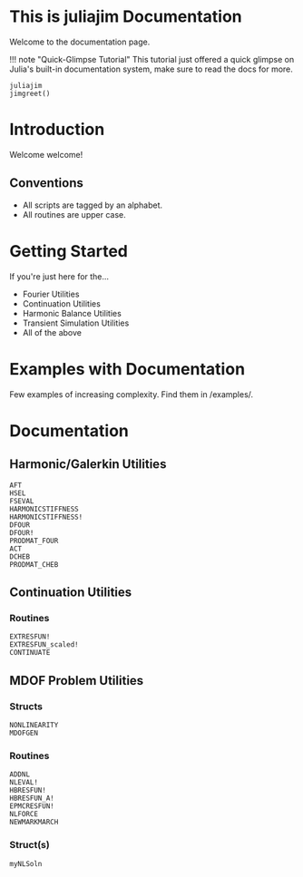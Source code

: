 # This is juliajim Documentation

Welcome to the documentation page. 

!!! note "Quick-Glimpse Tutorial"
    This tutorial just offered a quick glimpse on Julia's built-in documentation system, make sure to read the docs for more.

```@docs
juliajim
jimgreet()
```
# Introduction
Welcome welcome!
## Conventions
  * All scripts are tagged by an alphabet. 
  * All routines are upper case. 
# Getting Started
If you're just here for the...
  * Fourier Utilities
  * Continuation Utilities
  * Harmonic Balance Utilities
  * Transient Simulation Utilities
  * All of the above
# Examples with Documentation
Few examples of increasing complexity. Find them in /examples/.
# Documentation
## Harmonic/Galerkin Utilities
```@docs
AFT
HSEL
FSEVAL
HARMONICSTIFFNESS
HARMONICSTIFFNESS!
DFOUR
DFOUR!
PRODMAT_FOUR
ACT
DCHEB
PRODMAT_CHEB
```
## Continuation Utilities
### Routines
```@docs
EXTRESFUN!
EXTRESFUN_scaled!
CONTINUATE
```
## MDOF Problem Utilities
### Structs
```@docs
NONLINEARITY
MDOFGEN
```
### Routines
```@docs
ADDNL
NLEVAL!
HBRESFUN!
HBRESFUN_A!
EPMCRESFUN!
NLFORCE
NEWMARKMARCH
```
### Struct(s)
```@docs
myNLSoln
```
